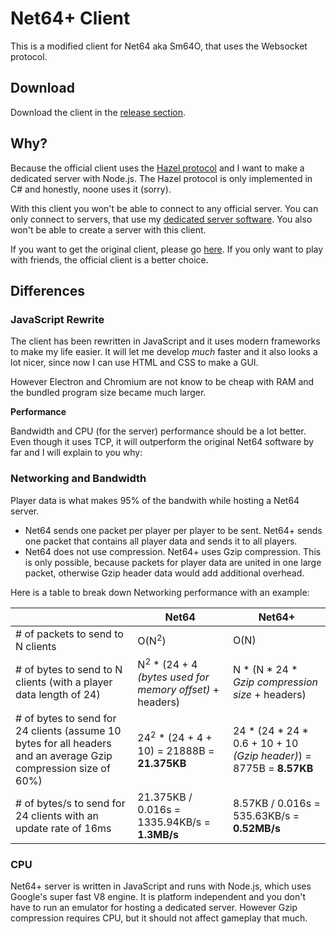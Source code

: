 # Net64+ Client

This is a modified client for Net64 aka Sm64O, that uses the Websocket protocol.

## Download

Download the client in the [release section](https://github.com/Tarnadas/net64plus/releases).

## Why?

Because the official client uses the [Hazel protocol](https://github.com/DarkRiftNetworking/Hazel-Networking) and I want to make a dedicated server with Node.js.
The Hazel protocol is only implemented in C# and honestly, noone uses it (sorry).

With this client you won't be able to connect to any official server. You can only connect to servers, that use my [dedicated server software](https://github.com/Tarnadas/sm64o-ded). You also won't be able to create a server with this client.

If you want to get the original client, please go [here](https://github.com/Guad/sm64o). If you only want to play with friends, the official client is a better choice.

## Differences

### JavaScript Rewrite

The client has been rewritten in JavaScript and it uses modern frameworks to make my life easier.
It will let me develop *much* faster and it also looks a lot nicer, since now I can use HTML and CSS to make a GUI.

However Electron and Chromium are not know to be cheap with RAM and the bundled program size became much larger.

**__Performance__**

Bandwidth and CPU (for the server) performance should be a lot better. Even though it uses TCP, it will outperform the original Net64 software by far and I will explain to you why:

### Networking and Bandwidth

Player data is what makes 95% of the bandwith while hosting a Net64 server.
- Net64 sends one packet per player per player to be sent. Net64+ sends one packet that contains all player data and sends it to all players.
- Net64 does not use compression. Net64+ uses Gzip compression. This is only possible, because packets for player data are united in one large packet, otherwise Gzip header data would add additional overhead.

Here is a table to break down Networking performance with an example:

| | Net64 | Net64+ |
| --- | --- | --- |
| # of packets to send to N clients | O(N<sup>2</sup>) | O(N) |
| # of bytes to send to N clients (with a player data length of 24) | N<sup>2</sup> * (24 + 4 *(bytes used for memory offset)* + headers) | N * (N * 24 * *Gzip compression size* + headers) |
| # of bytes to send for 24 clients (assume 10 bytes for all headers and an average Gzip compression size of 60%) | 24<sup>2</sup> * (24 + 4 + 10) = 21888B = **21.375KB** | 24 * (24 * 24 * 0.6 + 10 + 10 *(Gzip header)*) = 8775B = **8.57KB** |
| # of bytes/s to send for 24 clients with an update rate of 16ms | 21.375KB / 0.016s = 1335.94KB/s = **1.3MB/s** | 8.57KB / 0.016s = 535.63KB/s = **0.52MB/s**

### CPU

Net64+ server is written in JavaScript and runs with Node.js, which uses Google's super fast V8 engine.
It is platform independent and you don't have to run an emulator for hosting a dedicated server. However Gzip compression requires CPU, but it should not affect gameplay that much.